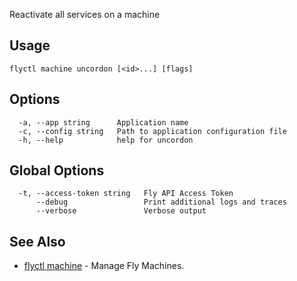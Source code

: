 Reactivate all services on a machine


## Usage
~~~
flyctl machine uncordon [<id>...] [flags]
~~~

## Options

~~~
  -a, --app string      Application name
  -c, --config string   Path to application configuration file
  -h, --help            help for uncordon
~~~

## Global Options

~~~
  -t, --access-token string   Fly API Access Token
      --debug                 Print additional logs and traces
      --verbose               Verbose output
~~~

## See Also

* [flyctl machine](/docs/flyctl/machine/)	 - Manage Fly Machines.

